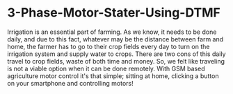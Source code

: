 # 3-Phase-Motor-Stater-Using-DTMF
Irrigation is an essential part of farming. As we know, it needs to be done daily, and due to this fact, whatever may be the distance between farm and home, the farmer has to go to their crop fields every day to turn on the irrigation system and supply water to crops.  There are two cons of this daily travel to crop fields, waste of both time and money.  So, we felt like traveling is not a viable option when it can be done remotely. With GSM based agriculture motor control it's that simple; sitting at home, clicking a button on your smartphone and controlling motors!
